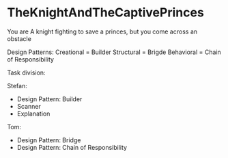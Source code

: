 # TheKnightAndTheCaptivePrinces
You are A knight fighting to save a princes, but you come across an obstacle

Design Patterns:
Creational = Builder
Structural = Brigde
Behavioral = Chain of Responsibility

Task division:

Stefan:
- Design Pattern: Builder
- Scanner
- Explanation

Tom:
- Design Pattern: Bridge
- Design Pattern: Chain of Responsibility
